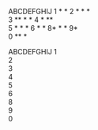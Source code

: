 

 ABCDEFGHIJ
1 *       * 
2 *  *  *  
3 ** *    *
4 *  **    
5 *   *  * 
6     *  * 
8*    *  *
9*         
0  **    * 

 ABCDEFGHIJ
1          
2          
3          
4          
5          
6          
8          
9          
0          
